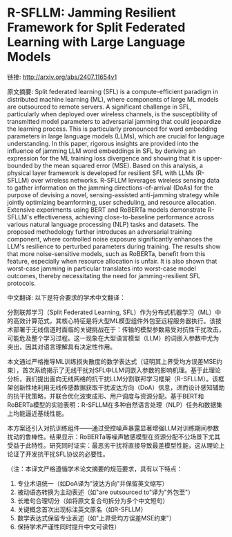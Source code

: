 # R-SFLLM: Jamming Resilient Framework for Split Federated Learning with Large Language Models

链接: http://arxiv.org/abs/2407.11654v1

原文摘要:
Split federated learning (SFL) is a compute-efficient paradigm in distributed
machine learning (ML), where components of large ML models are outsourced to
remote servers. A significant challenge in SFL, particularly when deployed over
wireless channels, is the susceptibility of transmitted model parameters to
adversarial jamming that could jeopardize the learning process. This is
particularly pronounced for word embedding parameters in large language models
(LLMs), which are crucial for language understanding. In this paper, rigorous
insights are provided into the influence of jamming LLM word embeddings in SFL
by deriving an expression for the ML training loss divergence and showing that
it is upper-bounded by the mean squared error (MSE). Based on this analysis, a
physical layer framework is developed for resilient SFL with LLMs (R-SFLLM)
over wireless networks. R-SFLLM leverages wireless sensing data to gather
information on the jamming directions-of-arrival (DoAs) for the purpose of
devising a novel, sensing-assisted anti-jamming strategy while jointly
optimizing beamforming, user scheduling, and resource allocation. Extensive
experiments using BERT and RoBERTa models demonstrate R-SFLLM's effectiveness,
achieving close-to-baseline performance across various natural language
processing (NLP) tasks and datasets. The proposed methodology further
introduces an adversarial training component, where controlled noise exposure
significantly enhances the LLM's resilience to perturbed parameters during
training. The results show that more noise-sensitive models, such as RoBERTa,
benefit from this feature, especially when resource allocation is unfair. It is
also shown that worst-case jamming in particular translates into worst-case
model outcomes, thereby necessitating the need for jamming-resilient SFL
protocols.

中文翻译:
以下是符合要求的学术中文翻译：

分割联邦学习（Split Federated Learning, SFL）作为分布式机器学习（ML）中的高效计算范式，其核心特征是将大型ML模型组件外包至远程服务器执行。该技术部署于无线信道时面临的关键挑战在于：传输的模型参数易受对抗性干扰攻击，可能危及整个学习过程。这一现象在大型语言模型（LLM）的词嵌入参数中尤为突出，因其对语言理解具有决定性作用。

本文通过严格推导ML训练损失散度的数学表达式（证明其上界受均方误差MSE约束），首次系统揭示了无线干扰对SFL中LLM词嵌入参数的影响机理。基于此理论分析，我们提出面向无线网络的抗干扰LLM分割联邦学习框架（R-SFLLM）。该框架创新性地利用无线传感数据获取干扰波达方向（DoA）信息，进而设计感知辅助的抗干扰策略，并联合优化波束成形、用户调度与资源分配。基于BERT和RoBERTa模型的实验表明：R-SFLLM在多种自然语言处理（NLP）任务和数据集上均能逼近基线性能。

本方案还引入对抗训练组件——通过受控噪声暴露显著增强LLM对训练期间参数扰动的鲁棒性。结果显示：RoBERTa等噪声敏感模型在资源分配不公场景下尤其受益于此特性。研究同时证实：最恶劣干扰将直接导致最差模型性能，这从理论上论证了开发抗干扰SFL协议的必要性。

（注：本译文严格遵循学术论文摘要的规范要求，具有以下特点：
1. 专业术语统一（如DoA译为"波达方向"并保留英文缩写）
2. 被动语态转换为主动表述（如"are outsourced to"译为"外包至"）
3. 长难句合理切分（如将原文复合句拆分为多个中文短句）
4. 关键概念首次出现标注英文原名（如R-SFLLM）
5. 数学表达式保留专业表述（如"上界受均方误差MSE约束"）
6. 保持学术严谨性同时提升中文可读性）
